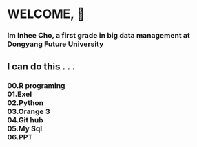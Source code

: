 # WELCOME, 👋

<!--
**dayonein/dayonein** is a ✨ _special_ ✨ repository because its `README.md` (this file) appears on your GitHub profile.

Here are some ideas to get you started:

- 🔭 I’m currently working on ...
- 🌱 I’m currently learning ...
- 👯 I’m looking to collaborate on ...
- 🤔 I’m looking for help with ...
- 💬 Ask me about ...
- 📫 How to reach me: ...
- 😄 Pronouns: ...
- ⚡ Fun fact: ...
-->


<h3> Im Inhee Cho, a first grade in big data management at Dongyang Future University</h3>

<p><h2>I can do this . . .</h2>
<h3>00.R programing<br>
    01.Exel<br>
    02.Python<br>
    03.Orange 3 <br>
    04.Git hub<br>
    05.My Sql<br>
    06.PPT</h3></p>

